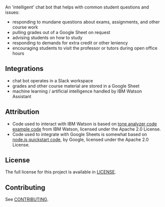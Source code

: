 An 'intelligent' chat bot that helps with common student questions and issues:
- responding to mundane questions about exams, assignments, and other course work
- pulling grades out of a Google Sheet on request
- advising students on how to study
- responding to demands for extra credit or other leniency
- encouraging students to visit the professor or tutors during open office hours

## Integrations
- chat bot operates in a Slack workspace
- grades and other course material are stored in a Google Sheet
- machine learning / artificial intelligence handled by IBM Watson Assistant

## Attribution
- Code used to interact with IBM Watson is based on [tone analyzer code example code](https://github.com/watson-developer-cloud/node-sdk/tree/master/examples/assistant_tone_analyzer_integration) from IBM Watson, licensed under the Apache 2.0 License.  
- Code used to integrate with Google Sheets is somewhat based on [node.js quickstart code](https://developers.google.com/sheets/api/quickstart/nodejs), by Google, licensed under the Apache 2.0 License.

## License
The full license for this project is available in [LICENSE](LICENSE).

## Contributing

See [CONTRIBUTING](CONTRIBUTING.md).

